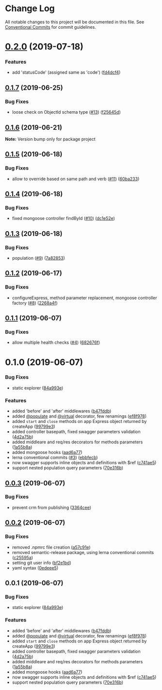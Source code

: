 # Change Log

All notable changes to this project will be documented in this file.
See [Conventional Commits](https://conventionalcommits.org) for commit guidelines.

# [0.2.0](https://github.com/Oneflow/substrate/compare/v0.1.7...v0.2.0) (2019-07-18)


### Features

* add 'statusCode' (assigned same as 'code') ([fd4dcf4](https://github.com/Oneflow/substrate/commit/fd4dcf4))





## [0.1.7](https://github.com/Oneflow/substrate/compare/v0.1.6...v0.1.7) (2019-06-25)


### Bug Fixes

* loose check on ObjectId schema type ([#13](https://github.com/Oneflow/substrate/issues/13)) ([f25645d](https://github.com/Oneflow/substrate/commit/f25645d))





## [0.1.6](https://github.com/Oneflow/substrate/compare/v0.1.5...v0.1.6) (2019-06-21)

**Note:** Version bump only for package project





## [0.1.5](https://github.com/Oneflow/substrate/compare/v0.1.4...v0.1.5) (2019-06-18)


### Bug Fixes

* allow to override based on same path and verb ([#11](https://github.com/Oneflow/substrate/issues/11)) ([60ba233](https://github.com/Oneflow/substrate/commit/60ba233))





## [0.1.4](https://github.com/Oneflow/substrate/compare/v0.1.3...v0.1.4) (2019-06-18)


### Bug Fixes

* fixed mongoose controller findById ([#10](https://github.com/Oneflow/substrate/issues/10)) ([dc1e52e](https://github.com/Oneflow/substrate/commit/dc1e52e))





## [0.1.3](https://github.com/Oneflow/substrate/compare/v0.1.2...v0.1.3) (2019-06-18)


### Bug Fixes

* population ([#9](https://github.com/Oneflow/substrate/issues/9)) ([7a82853](https://github.com/Oneflow/substrate/commit/7a82853))





## [0.1.2](https://github.com/Oneflow/substrate/compare/v0.1.1...v0.1.2) (2019-06-17)


### Bug Fixes

* configureExpress, method parameter replacement, mongoose controller factory ([#8](https://github.com/Oneflow/substrate/issues/8)) ([2268a4f](https://github.com/Oneflow/substrate/commit/2268a4f))





## [0.1.1](https://github.com/Oneflow/substrate/compare/v0.1.0...v0.1.1) (2019-06-07)


### Bug Fixes

* allow multiple health checks ([#4](https://github.com/Oneflow/substrate/issues/4)) ([682676f](https://github.com/Oneflow/substrate/commit/682676f))





# 0.1.0 (2019-06-07)


### Bug Fixes

* static explorer ([84a993e](https://github.com/Oneflow/substrate/commit/84a993e))


### Features

* added 'before' and 'after' middlewares ([b47fddb](https://github.com/Oneflow/substrate/commit/b47fddb))
* added [@populate](https://github.com/populate) and [@virtual](https://github.com/virtual) decorator, few renamings ([ef8f978](https://github.com/Oneflow/substrate/commit/ef8f978))
* added `start` and `close` methods on app Express object returned by createApp ([99799e3](https://github.com/Oneflow/substrate/commit/99799e3))
* added controller basepath, fixed swagger parameters validation ([4d2a75b](https://github.com/Oneflow/substrate/commit/4d2a75b))
* added middleare and req/res decorators for methods parameters ([1a55b8a](https://github.com/Oneflow/substrate/commit/1a55b8a))
* added mongoose hooks ([aad6a77](https://github.com/Oneflow/substrate/commit/aad6a77))
* lerna conventional commits ([#3](https://github.com/Oneflow/substrate/issues/3)) ([ebbfecb](https://github.com/Oneflow/substrate/commit/ebbfecb))
* now swagger supports inline objects and definitions with $ref ([c741ae5](https://github.com/Oneflow/substrate/commit/c741ae5))
* support nested population query parameters ([70e316b](https://github.com/Oneflow/substrate/commit/70e316b))





## [0.0.3](https://github.com/Oneflow/substrate/compare/v0.0.2...v0.0.3) (2019-06-07)


### Bug Fixes

* prevent crm from publishing ([3364cee](https://github.com/Oneflow/substrate/commit/3364cee))





## [0.0.2](https://github.com/Oneflow/substrate/compare/v0.0.1...v0.0.2) (2019-06-07)


### Bug Fixes

* removed .npmrc file creation ([a57c91e](https://github.com/Oneflow/substrate/commit/a57c91e))
* removed semantic-release package, using lerna conventional commits ([c25595a](https://github.com/Oneflow/substrate/commit/c25595a))
* setting git user info ([bf2e1bd](https://github.com/Oneflow/substrate/commit/bf2e1bd))
* yaml syntax ([0edeee5](https://github.com/Oneflow/substrate/commit/0edeee5))





## 0.0.1 (2019-06-07)


### Bug Fixes

* static explorer ([84a993e](https://github.com/Oneflow/substrate/commit/84a993e))


### Features

* added 'before' and 'after' middlewares ([b47fddb](https://github.com/Oneflow/substrate/commit/b47fddb))
* added [@populate](https://github.com/populate) and [@virtual](https://github.com/virtual) decorator, few renamings ([ef8f978](https://github.com/Oneflow/substrate/commit/ef8f978))
* added `start` and `close` methods on app Express object returned by createApp ([99799e3](https://github.com/Oneflow/substrate/commit/99799e3))
* added controller basepath, fixed swagger parameters validation ([4d2a75b](https://github.com/Oneflow/substrate/commit/4d2a75b))
* added middleare and req/res decorators for methods parameters ([1a55b8a](https://github.com/Oneflow/substrate/commit/1a55b8a))
* added mongoose hooks ([aad6a77](https://github.com/Oneflow/substrate/commit/aad6a77))
* now swagger supports inline objects and definitions with $ref ([c741ae5](https://github.com/Oneflow/substrate/commit/c741ae5))
* support nested population query parameters ([70e316b](https://github.com/Oneflow/substrate/commit/70e316b))
